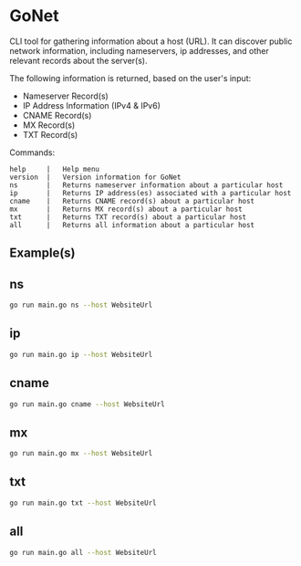 # GoNet
CLI tool for gathering information about a host (URL). It can discover public network information, including nameservers, ip addresses, and other relevant records about the server(s).

The following information is returned, based on the user's input:

- Nameserver Record(s)
- IP Address Information (IPv4 & IPv6)
- CNAME Record(s)
- MX Record(s)
- TXT Record(s)

Commands:
```
help     |   Help menu
version  |   Version information for GoNet
ns       |   Returns nameserver information about a particular host
ip       |   Returns IP address(es) associated with a particular host
cname    |   Returns CNAME record(s) about a particular host
mx       |   Returns MX record(s) about a particular host
txt      |   Returns TXT record(s) about a particular host
all      |   Returns all information about a particular host
```

## Example(s)

## ns
```bash
go run main.go ns --host WebsiteUrl
```

## ip
```bash
go run main.go ip --host WebsiteUrl
```

## cname
```bash
go run main.go cname --host WebsiteUrl
```

## mx
```bash
go run main.go mx --host WebsiteUrl
```

## txt
```bash
go run main.go txt --host WebsiteUrl
```

## all
```bash
go run main.go all --host WebsiteUrl
```
